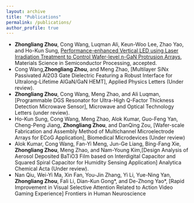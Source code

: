 ```yaml
---
layout: archive
title: "Publications"
permalink: /publications/
author_profile: true
---
```

* **Zhongliang Zhou**, Cong Wang, Luqman Ali, Keun-Woo Lee, Zhao Yao, and Ho-Kun Sung, [Performance-enhanced Vertical LED using Laser Irradiation Treatment to Control Wafer-level n-GaN Protrusion Arrays](files/paper1.pdf),  Materials Science in Semiconductor Processing, accepted.
* Cong Wang,**Zhongliang Zhou**, and Meng Zhao, [Multilayer SiNx Passivated Al2O3 Gate Dielectric Featuring a Robust Interface for Ultralong-Lifetime AlGaN/GaN HEMT], Applied Physics Letters (Under review).
* **Zhongliang Zhou**, Cong Wang, Meng Zhao, and Ali Luqman, [Programmable DGS Resonator for Ultra-High Q-Factor Thickness Detection Microwave Sensor], Microwave and Optical Technology Letters (under review).
* Ho-Kun Sung, Cong Wang, Meng Zhao, Alok Kumar, Guo-Feng Yan, Cheng-Peng Jiang, **Zhongliang Zhou**, and DanQing Zou, [Wafer-scale Fabrication and Assembly Method of Multichannel Microelectrode Arrays for ECoG Application],  Biomedical Microdevices (Under review)
* Alok Kumar, Cong Wang, Fan-Yi Meng, Jun-Ge Liang, Bing-Fang Xie, **Zhongliang Zhou**, Meng Zhao, and Nam-Young Kim,[Design Analysis of Aerosol Deposited BaTiO3 Film based on Interdigital Capacitor and Squared Spiral Capacitor for Humidity Sensing Application] Analytica Chemical Acta (Under review).
* Nan Qiu, Wei-Yi Ma, Xin Fan, You-Jin Zhang, Yi Li, Yue-Ning Yan, **Zhongliang Zhou**, Fali Li, Dian-Kun Gong*, and De-Zhong Yao*, [Rapid Improvement in Visual Selective Attention Related to Action Video Gaming Experience]  Frontiers in Human Neuroscience
